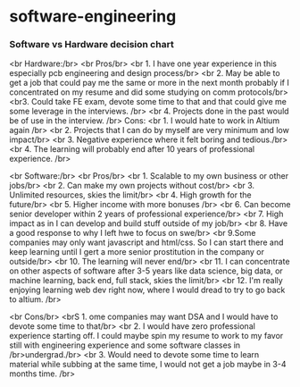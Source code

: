 # software-engineering

### Software vs Hardware decision chart

<br Hardware:/br>
<br Pros/br>
<br 1. I have one year experience in this especially pcb engineering and design process/br>
<br 2. May be able to get a job that could pay me the same or more in the next month probably if I concentrated on my resume and did some studying on comm protocols/br>
<br3. Could take FE exam, devote some time to that and that could give me some leverage in the interviews. /br>
<br 4. Projects done in the past would be of use in the interview. /br>
Cons:
<br 1. I would hate to work in Altium again /br>
<br 2. Projects that I can do by myself are very minimum and low impact/br>
<br 3. Negative experience where it felt boring and tedious./br>
<br 4. The learning will probably end after 10 years of professional experience. /br>

<br Software:/br>
<br Pros/br>
<br 1. Scalable to my own business or other jobs/br>
<br 2. Can make my own projects without cost/br>
<br 3. Unlimited resources, skies the limit/br>
<br 4. High growth for the future/br>
<br 5. Higher income with more bonuses /br>
<br 6. Can become senior developer within 2 years of professional experience/br>
<br 7. High impact as in I can develop and build stuff outside of my job/br>
<br 8. Have a good response to why I left hwe to focus on swe/br>
<br 9.Some companies may only want javascript and html/css. So I can start there and keep learning until I gert a more senior prostitution in the company or outside/br>
<br 10. The learning will never end/br>
<br 11. I can concentrate on other aspects of software after 3-5 years like data science, big data, or machine learning, back end, full stack, skies the limit/br>
<br 12. I'm really enjoying learning web dev right now, where I would dread to try to go back to altium. /br>


<br Cons/br>
<brS 1. ome companies may want DSA and I would have to devote some time to that/br>
<br 2. I would have zero professional experience starting off. I could maybe spin my resume to work to my favor still with engineering experience and some software classes in /br>undergrad./br>
<br 3. Would need to devote some time to learn material while subbing at the same time, I would not get a job maybe in 3-4 months time. /br>

